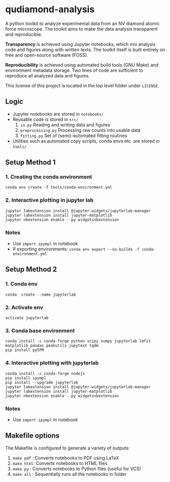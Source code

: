 # qudiamond-analysis

A python toolkit to analyze experimental data from an NV diamond atomic force microscope. The toolkit aims to make the data analysis transparent and reproducible.

**Transparency** is achieved using Jupyter notebooks, which mix analysis code and figures along with written texts. The toolkit itself is built entirely on free and open-source software (FOSS).

**Reproducibility** is achieved using automated build tools (GNU Make) and environment metadata storage. Two lines of code are sufficient to reproduce all analyzed data and figures.

This license of this project is located in the top level folder under `LICENSE`.

## Logic
+ Jupyter notebooks are stored in `notebooks/`
+ Reusable code is stored in `src/`
  1. `io.py` Reading and writing data and figures
  2. `preprocessing.py` Processing raw counts into usable data
  3. `fitting.py` Set of (semi)-automated fitting routines
+ Utilities such as automated copy scripts, conda envs etc. are stored in `tools/`

## Setup Method 1

### 1. Creating the conda environment
```conda env create -f tools/conda-environment.yml```

### 2. Interactive plotting in jupyter lab
```
jupyter labextension install @jupyter-widgets/jupyterlab-manager
jupyter labextension install jupyter-matplotlib
jupyter nbextension enable --py widgetsnbextension
```

### Notes
- Use ```import ipympl``` in notebook
- If exporting environments: ```conda env export --no-builds -f conda-environment.yml```

## Setup Method 2

### 1. Conda env
```conda  create --name jupyterlab```
### 2. Activate env
```activate jupyterlab```
### 3. Conda base environment
```
conda install -c conda-forge python scipy numpy jupyterlab lmfit matplotlib pandas peakutils jupytext tqdm
pip install pySPM
```

### 4. Interactive plotting with jupyterlab
```
conda install -c conda-forge nodejs
pip install ipympl
pip install --upgrade jupyterlab
jupyter labextension install @jupyter-widgets/jupyterlab-manager
jupyter labextension install jupyter-matplotlib
jupyter nbextension enable --py widgetsnbextension
```

### Notes
- Use `import ipympl` in notebook


## Makefile options
The Makefile is configured to generate a variety of outputs:

1. `make pdf` : Converts notebooks to PDF using LaTeX
2. `make html`: Converts notebooks to HTML files
3. `make py`  : Converts notebooks to Python files (useful for VCS)
4. `make all` : Sequentially runs all the notebooks in folder
